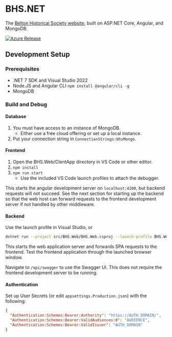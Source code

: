 # BHS.NET

The [Belton Historical Society website](https://www.beltonhistoricalsociety.org/),
built on ASP.NET Core, Angular, and MongoDB.

[![Azure Release](https://github.com/JasonWeinzierl/BHS.NET/actions/workflows/azure-release.yml/badge.svg)](https://github.com/JasonWeinzierl/BHS.NET/actions/workflows/azure-release.yml)

## Development Setup

### Prerequisites

- .NET 7 SDK and Visual Studio 2022
- Node.JS and Angular CLI `npm install @angular/cli -g`
- MongoDB

### Build and Debug

#### Database

1. You must have access to an instance of MongoDB.
    - Either use a free cloud offering or set up a local instance.
2. Put your connection string in `ConnectionStrings:bhsMongo`.

#### Frontend

1. Open the BHS.Web/ClentApp directory in VS Code or other editor.
2. `npm install`
3. `npm run start`
    - Use the included VS Code launch profiles to attach the debugger.

This starts the angular development server on `localhost:4200`, but backend requests will not succeed.
See the next section for starting up the backend
so that the web host can forward requests to the frontend development server if not handled by other middleware.

#### Backend

Use the launch profile in Visual Studio, or

```sh
dotnet run --project src/BHS.Web/BHS.Web.csproj --launch-profile BHS.Web
```

This starts the web application server and forwards SPA requests to the frontend.
Test the frontend application through the launched browser window.

Navigate to `/api/swagger` to use the Swagger UI.
This does not require the frontend development server to be running.

#### Authentication

Set up User Secrets (or edit `appsettings.Production.json`) with the following:

```json
{
  "Authentication:Schemes:Bearer:Authority": "https://AUTH_DOMAIN/",
  "Authentication:Schemes:Bearer:ValidAudiences:0": "AUDIENCE",
  "Authentication:Schemes:Bearer:ValidIssuer": "AUTH_DOMAIN"
}
```
